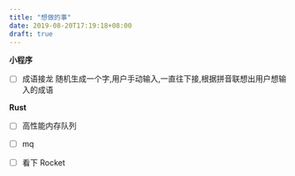 ```yaml
---
title: "想做的事"
date: 2019-08-20T17:19:18+08:00
draft: true
---
```


**小程序**

- [ ]  成语接龙
   随机生成一个字,用户手动输入,一直往下接,根据拼音联想出用户想输入的成语

**Rust**

- [ ]  高性能内存队列
- [ ]  mq
- [ ]  看下 Rocket

